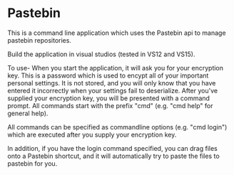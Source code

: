 # Pastebin
This is a command line application which uses the Pastebin api to manage pastebin repositories.

Build the application in visual studios (tested in VS12 and VS15).

To use-
When you start the application, it will ask you for your encryption key. This is a password which is used to encypt all of your important personal settings. It is not stored, and you will only know that you have entered it incorrectly when your settings fail to deserialize.
After you've supplied your encryption key, you will be presented with a command prompt.
All commands start with the prefix "cmd" (e.g. "cmd help" for general help).

All commands can be specified as commandline options (e.g. "cmd login") which are executed after you supply your encryption key.

In addition, if you have the login command specified, you can drag files onto a Pastebin shortcut, and it will automatically try to paste the files to pastebin for you.

